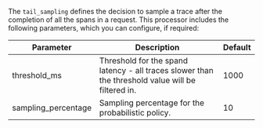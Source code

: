 The `tail_sampling` defines the decision to sample a trace after the completion of all the spans in a request. This processor includes the following parameters, which you can configure, if required:

| Parameter | Description | Default |
|---|---|---|
| threshold_ms | Threshold for the spand latency - all traces slower than the threshold value will be filtered in. | 1000 |
| sampling_percentage | Sampling percentage for the probabilistic policy. | 10 |
